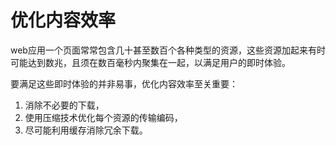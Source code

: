 # 优化内容效率
web应用一个页面常常包含几十甚至数百个各种类型的资源，这些资源加起来有时可能达到数兆，且须在数百毫秒内聚集在一起，以满足用户的即时体验。

要满足这些即时体验的并非易事，优化内容效率至关重要：
1. 消除不必要的下载，
2. 使用压缩技术优化每个资源的传输编码，
3. 尽可能利用缓存消除冗余下载。